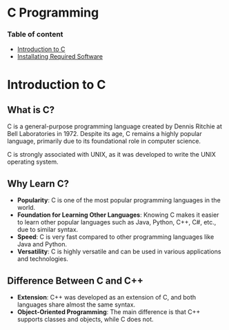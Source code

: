 # C Programming

### Table of content
- [Introduction to C](#introduction-to-c)
- [Installating Required Software](#installating-required-software)

# Introduction to C

## What is C?

C is a general-purpose programming language created by Dennis Ritchie at Bell Laboratories in 1972. Despite its age, C remains a highly popular language, primarily due to its foundational role in computer science.

C is strongly associated with UNIX, as it was developed to write the UNIX operating system.

## Why Learn C?

- **Popularity**: C is one of the most popular programming languages in the world.
- **Foundation for Learning Other Languages**: Knowing C makes it easier to learn other popular languages such as Java, Python, C++, C#, etc., due to similar syntax.
- **Speed**: C is very fast compared to other programming languages like Java and Python.
- **Versatility**: C is highly versatile and can be used in various applications and technologies.

## Difference Between C and C++

- **Extension**: C++ was developed as an extension of C, and both languages share almost the same syntax.
- **Object-Oriented Programming**: The main difference is that C++ supports classes and objects, while C does not.

